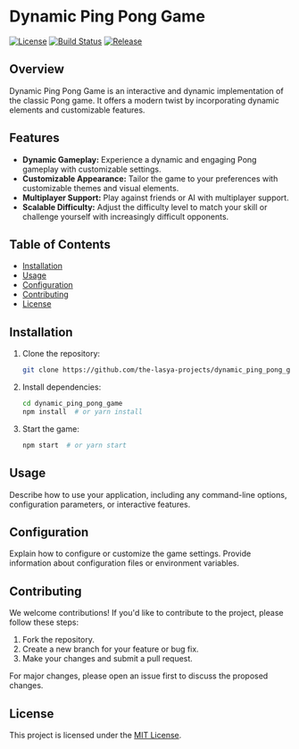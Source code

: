 # Dynamic Ping Pong Game

[![License](https://img.shields.io/badge/license-MIT-blue.svg)](https://opensource.org/licenses/MIT)
[![Build Status](https://travis-ci.org/the-lasya-projects/dynamic_ping_pong_game.svg?branch=master)](https://travis-ci.org/the-lasya-projects/dynamic_ping_pong_game)
[![Release](https://img.shields.io/github/release/the-lasya-projects/dynamic_ping_pong_game.svg)](https://github.com/the-lasya-projects/dynamic_ping_pong_game/releases)

## Overview

Dynamic Ping Pong Game is an interactive and dynamic implementation of the classic Pong game. It offers a modern twist by incorporating dynamic elements and customizable features.






## Features

- **Dynamic Gameplay:** Experience a dynamic and engaging Pong gameplay with customizable settings.
- **Customizable Appearance:** Tailor the game to your preferences with customizable themes and visual elements.
- **Multiplayer Support:** Play against friends or AI with multiplayer support.
- **Scalable Difficulty:** Adjust the difficulty level to match your skill or challenge yourself with increasingly difficult opponents.

## Table of Contents

- [Installation](#installation)
- [Usage](#usage)
- [Configuration](#configuration)
- [Contributing](#contributing)
- [License](#license)

## Installation

1. Clone the repository:

    ```bash
    git clone https://github.com/the-lasya-projects/dynamic_ping_pong_game.git
    ```

2. Install dependencies:

    ```bash
    cd dynamic_ping_pong_game
    npm install  # or yarn install
    ```

3. Start the game:

    ```bash
    npm start  # or yarn start
    ```

## Usage

Describe how to use your application, including any command-line options, configuration parameters, or interactive features.

## Configuration

Explain how to configure or customize the game settings. Provide information about configuration files or environment variables.

## Contributing

We welcome contributions! If you'd like to contribute to the project, please follow these steps:

1. Fork the repository.
2. Create a new branch for your feature or bug fix.
3. Make your changes and submit a pull request.

For major changes, please open an issue first to discuss the proposed changes.

## License

This project is licensed under the [MIT License](LICENSE).
